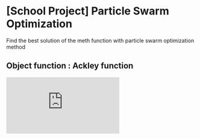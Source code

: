 # [School Project] Particle Swarm Optimization
Find the best solution of the meth function with particle swarm optimization method
## Object function : Ackley function
![equation](http://www.sciweavers.org/tex2img.php?eq=f%28x%2Cy%29%3D-20%2Aexp%5B-0.2%20%5Csqrt%7B0.5%28x%5E%7B2%7D%2B%20y%5E%7B2%7D%29%7D%5D%20-exp%5B0.5%28cos2%20%5Cpi%20x%2Bcos2%20%5Cpi%20y%29%5D%2Be%2B20&bc=White&fc=Black&im=jpg&fs=12&ff=arev&edit=0)
